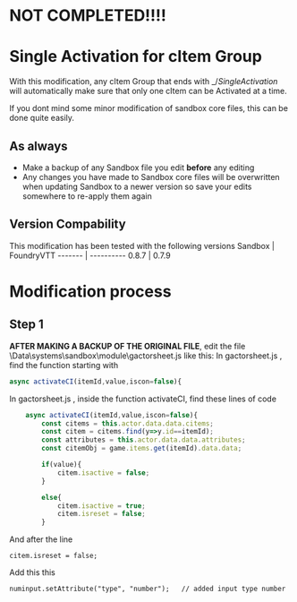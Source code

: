 


# NOT COMPLETED!!!!



# Single Activation for cItem Group
With this modification, any cItem Group that ends with _/_SingleActivation_ will automatically make sure that only one cItem can be Activated at a time.

If you dont mind some minor modification of sandbox core files, this can be done quite easily.

## As always
* Make a backup of any Sandbox file you edit __**before**__ any editing
* Any changes you have made to Sandbox core files will be overwritten when updating Sandbox to a newer version so save your edits somewhere to re-apply them again 

## Version Compability
This modification has been tested with the following versions
Sandbox  | FoundryVTT
-------  | ----------
0.8.7    | 0.7.9

# Modification process
## Step 1
**AFTER MAKING A BACKUP OF THE ORIGINAL FILE**, edit the file \Data\systems\sandbox\module\gactorsheet.js like this:
In gactorsheet.js , find the function starting with 
``` javascript 
async activateCI(itemId,value,iscon=false){
```
In gactorsheet.js , inside the function activateCI, find these lines of code
``` javascript
    async activateCI(itemId,value,iscon=false){
        const citems = this.actor.data.data.citems;
        const citem = citems.find(y=>y.id==itemId);
        const attributes = this.actor.data.data.attributes;
        const citemObj = game.items.get(itemId).data.data;

        if(value){
            citem.isactive = false;
        }

        else{
            citem.isactive = true;
            citem.isreset = false;
        }
```
And after the line
```
citem.isreset = false;
```
Add this this
```
numinput.setAttribute("type", "number");   // added input type number
```
